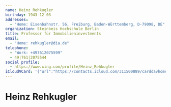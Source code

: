 ```yaml
---
name: Heinz Rehkugler
birthday: 1943-12-03
addresses:
  - "Home: Eisenbahnstr. 56, Freiburg, Baden-Württemberg, D-79098, DE"
organization: Steinbeis Hochschule Berlin
title: Professor für Immobilieninvestments
email:
  - "Home: rehkugler@dia.de"
telephone:
  - "Work: +497612075599"
  - 49|761|2075544
social profile:
  - https://www.xing.com/profile/Heinz_Rehkugler
iCloudVCard: '{"url":"https://contacts.icloud.com/311500889/carddavhome/card/MWY5OGMwMDYtNDJjMy00ZjdkLWI0NzgtOTkyNjEzNzk1ZDZh.vcf","etag":"\"kmfhbzoe\"","data":"BEGIN:VCARD\r\nVERSION:3.0\r\nFN:\r\nN:Rehkugler;Heinz;;;\r\nUID:1f98c006-42c3-4f7d-b478-992613795d6a\r\nBDAY;VALUE=date:1943-12-03\r\nADR;TYPE=HOME:;;Eisenbahnstr. 56;Freiburg;Baden-Württemberg;D-79098;DE;\r\nWP1.X-ABLABEL:Work\r\nWP2.X-ABLABEL:Work\r\nWP3.X-ABLABEL:Work\r\nitem0.X-ABLABEL:xing\r\nPRODID:ez-vcard 0.9.13-fc\r\nREV:2025-04-03T22:09:24Z\r\nORG:Steinbeis Hochschule Berlin;\r\nTITLE:Professor für Immobilieninvestments\r\nEMAIL;TYPE=HOME:rehkugler@dia.de\r\nPHOTO;VALUE=uri:https://gateway.icloud.com/contacts/311500889/ck/card/62228\r\n 081ad793bdd99cabc6ac24f21b5\r\nTEL;TYPE=WORK:+497612075599\r\nTEL:49|761|2075544\r\nitem0.X-SOCIALPROFILE;X-USER=Heinz_Rehkugler:https://www.xing.com/profile/H\r\n einz_Rehkugler\r\nEND:VCARD"}'
---
```

# Heinz Rehkugler